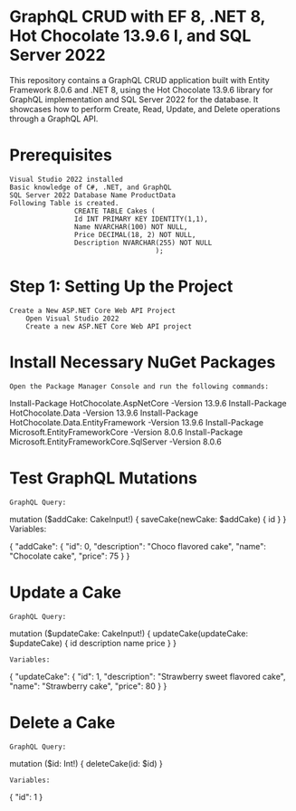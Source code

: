 # GraphQL CRUD with EF 8, .NET 8, Hot Chocolate 13.9.6 l, and SQL Server 2022
This repository contains a GraphQL CRUD application built with Entity Framework 8.0.6 and .NET 8, using the Hot Chocolate 13.9.6 library for GraphQL implementation and SQL Server 2022 for the database. It showcases how to perform Create, Read, Update, and Delete operations through a GraphQL API.

# Prerequisites

    Visual Studio 2022 installed 
    Basic knowledge of C#, .NET, and GraphQL
    SQL Server 2022 Database Name ProductData 
    Following Table is created.
                    CREATE TABLE Cakes (
                    Id INT PRIMARY KEY IDENTITY(1,1),
                    Name NVARCHAR(100) NOT NULL,
                    Price DECIMAL(18, 2) NOT NULL,
                    Description NVARCHAR(255) NOT NULL
                                        );

# Step 1: Setting Up the Project

    Create a New ASP.NET Core Web API Project
        Open Visual Studio 2022
        Create a new ASP.NET Core Web API project

# Install Necessary NuGet Packages
    Open the Package Manager Console and run the following commands:
Install-Package HotChocolate.AspNetCore -Version 13.9.6
Install-Package HotChocolate.Data -Version 13.9.6
Install-Package HotChocolate.Data.EntityFramework -Version 13.9.6
Install-Package Microsoft.EntityFrameworkCore -Version 8.0.6
Install-Package Microsoft.EntityFrameworkCore.SqlServer -Version 8.0.6

# Test GraphQL Mutations 
    GraphQL Query: 
mutation ($addCake: CakeInput!) {
  saveCake(newCake: $addCake) {
    id
  }
}
    Variables:

{
  "addCake": {
    "id": 0,
    "description": "Choco flavored cake",
    "name": "Chocolate cake",
    "price": 75
  }
}

# Update a Cake

    GraphQL Query:

mutation ($updateCake: CakeInput!) {
  updateCake(updateCake: $updateCake) {
    id
    description
    name
    price
  }
}

    Variables:
{
  "updateCake": {
    "id": 1,
    "description": "Strawberry sweet flavored cake",
    "name": "Strawberry cake",
    "price": 80
  }
}

# Delete a Cake

    GraphQL Query:
mutation ($id: Int!) {
  deleteCake(id: $id)
}

    Variables:

{
  "id": 1
}

